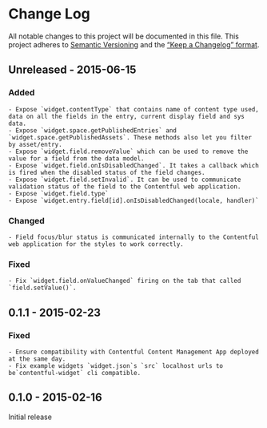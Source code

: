 # Change Log
All notable changes to this project will be documented in this file.
This project adheres to [Semantic Versioning](http://semver.org/) and
the [“Keep a Changelog” format](http://keepachangelog.com/).

## Unreleased - 2015-06-15

### Added

    - Expose `widget.contentType` that contains name of content type used, data on all the fields in the entry, current display field and sys data.
    - Expose `widget.space.getPublishedEntries` and `widget.space.getPublishedAssets`. These methods also let you filter by asset/entry.
    - Expose `widget.field.removeValue` which can be used to remove the value for a field from the data model.
    - Expose `widget.field.onIsDisabledChanged`. It takes a callback which is fired when the disabled status of the field changes.
    - Expose `widget.field.setInvalid`. It can be used to communicate validation status of the field to the Contentful web application.
    - Expose `widget.field.type`
    - Expose `widget.entry.field[id].onIsDisabledChanged(locale, handler)`

### Changed

    - Field focus/blur status is communicated internally to the Contentful web application for the styles to work correctly.

### Fixed

    - Fix `widget.field.onValueChanged` firing on the tab that called `field.setValue()`.

## 0.1.1 - 2015-02-23

### Fixed

    - Ensure compatibility with Contentful Content Management App deployed at the same day.
    - Fix example widgets `widget.json`s `src` localhost urls to be`contentful-widget` cli compatible.

## 0.1.0 - 2015-02-16

Initial release
